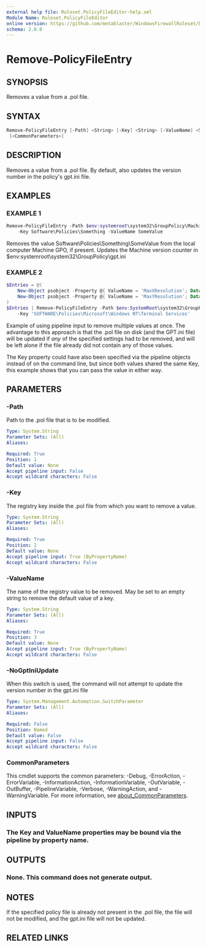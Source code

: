 ```yaml
---
external help file: Ruleset.PolicyFileEditor-help.xml
Module Name: Ruleset.PolicyFileEditor
online version: https://github.com/metablaster/WindowsFirewallRuleset/blob/master/Modules/Ruleset.PolicyFileEditor/Help/en-US/Remove-PolicyFileEntry.md
schema: 2.0.0
---
```


# Remove-PolicyFileEntry

## SYNOPSIS

Removes a value from a .pol file.

## SYNTAX

```powershell
Remove-PolicyFileEntry [-Path] <String> [-Key] <String> [-ValueName] <String> [-NoGptIniUpdate]
 [<CommonParameters>]
```

## DESCRIPTION

Removes a value from a .pol file.
By default, also updates the version number in the policy's gpt.ini file.

## EXAMPLES

### EXAMPLE 1

```powershell
Remove-PolicyFileEntry -Path $env:systemroot\system32\GroupPolicy\Machine\registry.pol `
    -Key Software\Policies\Something -ValueName SomeValue
```

Removes the value Software\Policies\Something\SomeValue from the local computer Machine GPO, if present.
Updates the Machine version counter in $env:systemroot\system32\GroupPolicy\gpt.ini

### EXAMPLE 2

```powershell
$Entries = @(
    New-Object psobject -Property @{ ValueName = 'MaxXResolution'; Data = 1680 }
    New-Object psobject -Property @{ ValueName = 'MaxYResolution'; Data = 1050 }
)
$Entries | Remove-PolicyFileEntry -Path $env:SystemRoot\system32\GroupPolicy\Machine\registry.pol `
    -Key 'SOFTWARE\Policies\Microsoft\Windows NT\Terminal Services'
```

Example of using pipeline input to remove multiple values at once.
The advantage to this approach is that the .pol file on disk (and the GPT.ini file) will be updated
if _any_ of the specified settings had to be removed, and will be left alone if the file already
did not contain any of those values.

The Key property could have also been specified via the pipeline objects instead of on the command line,
but since both values shared the same Key, this example shows that you can pass the value in either way.

## PARAMETERS

### -Path

Path to the .pol file that is to be modified.

```yaml
Type: System.String
Parameter Sets: (All)
Aliases:

Required: True
Position: 1
Default value: None
Accept pipeline input: False
Accept wildcard characters: False
```

### -Key

The registry key inside the .pol file from which you want to remove a value.

```yaml
Type: System.String
Parameter Sets: (All)
Aliases:

Required: True
Position: 2
Default value: None
Accept pipeline input: True (ByPropertyName)
Accept wildcard characters: False
```

### -ValueName

The name of the registry value to be removed.
May be set to an empty string to remove the default value of a key.

```yaml
Type: System.String
Parameter Sets: (All)
Aliases:

Required: True
Position: 3
Default value: None
Accept pipeline input: True (ByPropertyName)
Accept wildcard characters: False
```

### -NoGptIniUpdate

When this switch is used, the command will not attempt to update the version number in the gpt.ini file

```yaml
Type: System.Management.Automation.SwitchParameter
Parameter Sets: (All)
Aliases:

Required: False
Position: Named
Default value: False
Accept pipeline input: False
Accept wildcard characters: False
```

### CommonParameters

This cmdlet supports the common parameters: -Debug, -ErrorAction, -ErrorVariable, -InformationAction, -InformationVariable, -OutVariable, -OutBuffer, -PipelineVariable, -Verbose, -WarningAction, and -WarningVariable. For more information, see [about_CommonParameters](http://go.microsoft.com/fwlink/?LinkID=113216).

## INPUTS

### The Key and ValueName properties may be bound via the pipeline by property name.

## OUTPUTS

### None. This command does not generate output.

## NOTES

If the specified policy file is already not present in the .pol file,
the file will not be modified, and the gpt.ini file will not be updated.

## RELATED LINKS
